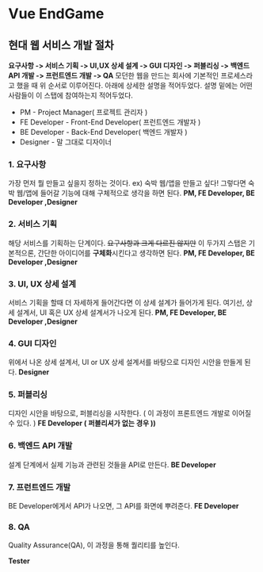 # Vue EndGame

## 현대 웹 서비스 개발 절차

**요구사항 -> 서비스 기획 -> UI,UX 상세 설계 -> GUI 디자인 -> 퍼블리싱 -> 백엔드 API 개발 -> 프런트엔드 개발 -> QA**
모던한 웹을 만드는 회사에 기본적인 프로세스라고 했을 때 위 순서로 이루어진다.
아래에 상세한 설명을 적어두었다. 설명 밑에는 어떤 사람들이 이 스탭에 참여하는지 적어두었다.

-   PM - Project Manager( 프로젝트 관리자 )
-   FE Developer - Front-End Developer( 프런트엔드 개발자 )
-   BE Developer - Back-End Developer( 백엔드 개발자 )
-   Designer - 말 그대로 디자이너

### 1. 요구사항

가장 먼저 뭘 만들고 싶을지 정하는 것이다.
ex) 숙박 웹/앱을 만들고 싶다! 그렇다면 숙박 웹/앱에 들어갈 기능에 대해 구체적으로 생각을 하면 된다.
**PM, FE Developer, BE Developer ,Designer**

### 2. 서비스 기획

해당 서비스를 기획하는 단계이다.
~~요구사항과 크게 다르진 않지만~~ 이 두가지 스탭은 기본적으론, 간단한 아이디어를 **구체화**시킨다고 생각하면 된다.
**PM, FE Developer, BE Developer ,Designer**

### 3. UI, UX 상세 설계

서비스 기획을 할때 더 자세하게 들어간다면 이 상세 설계가 들어가게 된다.
여기선, 상세 설계서, UI 혹은 UX 상세 설계서가 나오게 된다.
**PM, FE Developer, BE Developer ,Designer**

### 4. GUI 디자인

위에서 나온 상세 설계서, UI or UX 상세 설계서를 바탕으로 디자인 시안을 만들게 된다.
**Designer**

### 5. 퍼블리싱

디자인 시안을 바탕으로, 퍼블리싱을 시작한다. ( 이 과정이 프론트엔드 개발로 이어질 수 있다. )
**FE Developer ( 퍼블리셔가 없는 경우 ))**

### 6. 백엔드 API 개발

설계 단계에서 실제 기능과 관련된 것들을 API로 만든다.
**BE Developer**

### 7. 프런트엔드 개발

BE Developer에게서 API가 나오면, 그 API를 화면에 뿌려준다.
**FE Developer**

### 8. QA

Quality Assurance(QA), 이 과정을 통해 퀄리티를 높인다.

**Tester**
